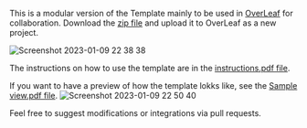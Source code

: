 This is a modular version of the Template mainly to be used in [OverLeaf](https://www.overleaf.com?r=049a7499&rm=d&rs=b
) for collaboration.
Download the [zip file](wqu-template.zip) and upload it to OverLeaf as a new project.

![Screenshot 2023-01-09 22 38 38](https://user-images.githubusercontent.com/2405291/211413481-082aaa68-037f-4694-9bc5-f48b2d379c6d.png)

The instructions on how to use the template are in the [instructions.pdf file](Instructions.pdf).

If you want to have a preview of how the template lokks like, see the [Sample view.pdf file](Sample%20view.pdf).
![Screenshot 2023-01-09 22 50 40](https://user-images.githubusercontent.com/2405291/211415545-8af6d660-5364-41a7-a46d-6000b024a207.png)


Feel free to suggest modifications or integrations via pull requests.
